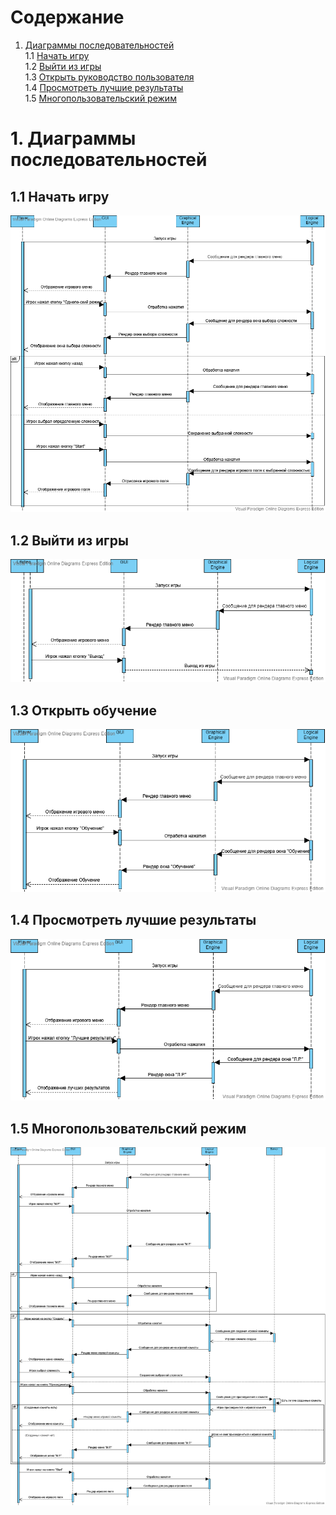 # Содержание 
1. [Диаграммы последовательностей](#1-Диаграммы-последовательностей)  
1.1 [Начать игру](#11-Начать-игру)  
1.2 [Выйти из игры](#12-Выйти-из-игры)  
1.3 [Открыть руководство пользователя](#13-Открыть-обучение)  
1.4 [Просмотреть лучшие результаты](#14-Просмотреть-лучшие-результаты)  
1.5 [Многопользовательский режим](#15-Многопользовательский-режим)  

# 1. Диаграммы последовательностей  
## 1.1 Начать игру  
![](https://github.com/IamKPOLLI/Math-Battle/blob/master/Diagrams/Sequence/Singleplay.vpd(Sequence).png)
## 1.2 Выйти из игры
![](https://github.com/IamKPOLLI/Math-Battle/blob/master/Diagrams/Sequence/Exit(Sequence).vpd.png)
## 1.3 Открыть обучение
![](https://github.com/IamKPOLLI/Math-Battle/blob/master/Diagrams/Sequence/FAQ(Sequence).vpd.png)
## 1.4 Просмотреть лучшие результаты
![](https://github.com/IamKPOLLI/Math-Battle/blob/master/Diagrams/Sequence/BestResults.vpd(Sequence).png)
## 1.5 Многопользовательский режим 
![](https://github.com/IamKPOLLI/Math-Battle/blob/master/Diagrams/Sequence/Multiplay(Sequence).vpd.png)
